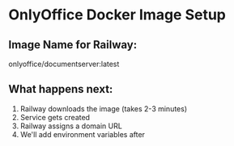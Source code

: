 # OnlyOffice Docker Image Setup

## Image Name for Railway:
onlyoffice/documentserver:latest

## What happens next:
1. Railway downloads the image (takes 2-3 minutes)
2. Service gets created 
3. Railway assigns a domain URL
4. We'll add environment variables after
